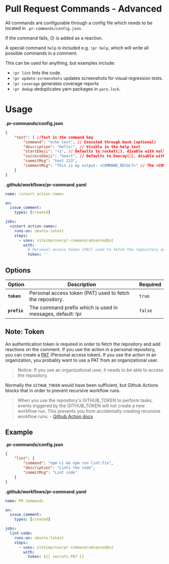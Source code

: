 # Pull Request Commands - Advanced

All commands are configurable through a config file which needs to be located in `.pr-commands/config.json`.

If the command fails, 😕 is added as a reaction.

A special command `help` is included e.g. `!pr help`, which will write all possible commands in a comment.

This can be used for anything, but examples include:
- `!pr lint` lints the code.
- `!pr update-screenshots` updates screenshots for visual regression tests.
- `!pr coverage` generates coverage reports
- `!pr dedup` deduplicates yarn packages in `yarn.lock`.

# Usage
**.pr-commands/config.json**
```json
{
    "test": { //Test is the command key
        "command": "echo test", // Executed through bash (optional)
        "description": "Hello!", // Visible in the help text
        "startEmoji": "+1", // Defaults to rocket(🚀), disable with null
        "successEmoji": "heart", // Defaults to hooray(🎉), disable with null
        "commitMsg": "test 123",
        "commentMsg": "This is my output: <COMMAND_RESULT>" // The <COMMAND_RESULT> token can be used to replace with output of command run.
    }
}

```
<!-- start usage -->
**.github/workflows/pr-command.yaml**
```yaml
name: <insert action name>

on:
  issue_comment:
    types: [created]

jobs:
  <insert action name>:
    runs-on: ubuntu-latest
    steps:
      - uses: siteimprove/pr-command/advanced@v2
        with:
          # Personal access token (PAT) used to fetch the repository and add reaction on comment (See note about token)
          token: ''
```
<!-- end usage -->

## Options

| Option                    | Description                                                | Required       |
| ------------------------- | ---------------------------------------------------------- | -------------- |
| **`token`**               | Personal access token (PAT) used to fetch the repository.  | `true`         |
| **`prefix`**              | The command prefix which is used in messages, default: !pr | `false`        |


## Note: Token
An authentication token is required in order to fetch the repository and add reactions on the comment.
If you use the action in a personal repository, you can create a [PAT](https://github.com/settings/tokens) (Personal access token).
If you use the action in an organization, you probably want to use a PAT from an organizational user. 
> Notice: If you use an organizational user, it needs to be able to access the repository.


Normally the `GITHUB_TOKEN` would have been sufficient, but Github Actions blocks that in order to prevent recursive workflow runs.

> When you use the repository's GITHUB_TOKEN to perform tasks, events triggered by the GITHUB_TOKEN will not create a new workflow run. This prevents you from accidentally creating recursive workflow runs. - [Github Action docs](https://docs.github.com/en/enterprise-server@3.0/actions/security-guides/automatic-token-authentication#using-the-github_token-in-a-workflow)


## Example
**.pr-commands/config.json**
```json
{
    "lint": {
        "command": "npm ci && npm run lint:fix",
        "description": "Lints the code",
        "commitMsg": "Lint code"
    }
}
```
**.github/workflows/pr-command.yaml**
```yaml
name: PR commands

on:
  issue_comment:
    types: [created]

jobs:
  lint-code:
    runs-on: ubuntu-latest
    steps:
      - uses: siteimprove/pr-command/advanced@v2
        with:
          token: ${{ secrets.PAT }}
```
